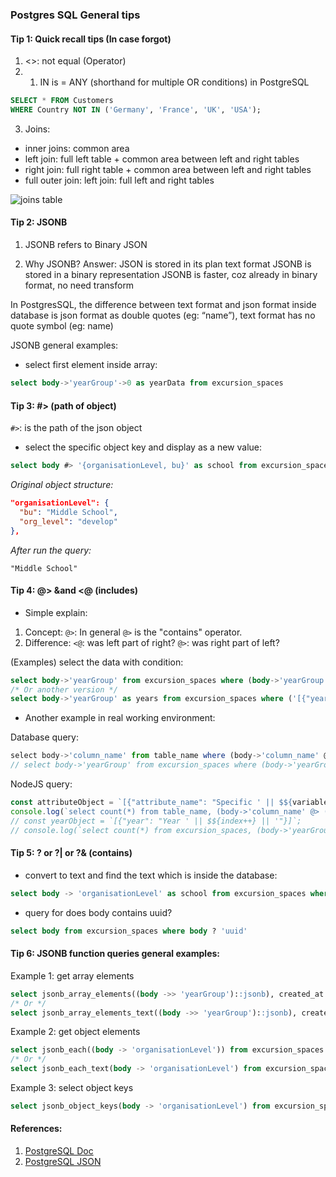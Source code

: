 ### Postgres SQL General tips

#### Tip 1: Quick recall tips (In case forgot)
1. <>: not equal (Operator)
2. 1. IN is = ANY (shorthand for multiple OR conditions) in PostgreSQL

```sql
SELECT * FROM Customers
WHERE Country NOT IN ('Germany', 'France', 'UK', 'USA');
```

3. Joins:
- inner joins: common area
- left join: full left table + common area between left and right tables
- right join: full right table + common area between left and right tables
- full outer join: left join: full left and right tables

![joins table](https://res.cloudinary.com/dameng/image/upload/v1607324509/tipify/joins.png)


#### Tip 2: JSONB
1. JSONB refers to Binary JSON 

2. Why JSONB? Answer:
JSON is stored in its plan text format
JSONB is stored in a binary representation
JSONB is faster, coz already in binary format, no need transform

In PostgresSQL, the difference between text format and json format inside database is json format as double quotes (eg: “name”), text format has no quote symbol (eg: name)

 
JSONB general examples:

- select first element inside array:
``` sql
select body->'yearGroup'->0 as yearData from excursion_spaces
```



#### Tip 3: #> (path of object)
`#>`: is the path of the json object

- select the specific object key and display as a new value:
``` sql
select body #> '{organisationLevel, bu}' as school from excursion_spaces
```
<i>Original object structure:</i>

```json
"organisationLevel": {
  "bu": "Middle School",
  "org_level": "develop"
},
```

<i>After run the query:</i>
```
"Middle School"
```



#### Tip 4: @> &and <@ (includes)

- Simple explain:

1. Concept: `@>`: In general `@>` is the "contains" operator.
2. Difference:
`<@`: was left part of right?
`@>`: was right part of left?

(Examples) select the data with condition:
```sql
select body->'yearGroup' from excursion_spaces where (body->'yearGroup' @> '[{"year": "Year 8"}]')
/* Or another version */
select body->'yearGroup' as years from excursion_spaces where ('[{"year": "Year 2"}]'::jsonb <@ (body->'yearGroup')::jsonb)
```

- Another example in real working environment:

Database query:
```js
select body->'column_name' from table_name where (body->'column_name' @> '[{"attribute_name": "Specific variable"}]')
// select body->'yearGroup' from excursion_spaces where (body->'yearGroup' @> '[{"year": "Year 8"}]')
```

NodeJS query:
```js
const attributeObject = `[{"attribute_name": "Specific ' || $${variable++} || '"}]`;
console.log(`select count(*) from table_name, (body->'column_name' @> ('${attributeObject}')::jsonb)`);
// const yearObject = `[{"year": "Year ' || $${index++} || '"}]`;
// console.log(`select count(*) from excursion_spaces, (body->'yearGroup' @> ('${yearObject}')::jsonb)`);
```



#### Tip 5: ? or ?| or ?& (contains)

- convert to text and find the text which is inside the database:
```sql
select body -> 'organisationLevel' as school from excursion_spaces where body -> 'organisationLevel'->> 'bu' <> 'Middle School'
```

- query for does body contains uuid?
```sql
select body from excursion_spaces where body ? 'uuid'
```



#### Tip 6: JSONB function queries general examples:

Example 1: get array elements
```sql
select jsonb_array_elements((body ->> 'yearGroup')::jsonb), created_at  from excursion_spaces
/* Or */
select jsonb_array_elements_text((body ->> 'yearGroup')::jsonb), created_at  from excursion_spaces
```

Example 2: get object elements
```sql
select jsonb_each((body -> 'organisationLevel')) from excursion_spaces
/* Or */
select jsonb_each_text(body -> 'organisationLevel') from excursion_spaces
```

Example 3: select object keys
```sql
select jsonb_object_keys(body -> 'organisationLevel') from excursion_spaces
```



#### References:
1. <a href="https://www.postgresql.org/docs/9.4/functions-json.html#FUNCTIONS-JSONB-OP-TABLE" target="_blank">PostgreSQL Doc</a>
2. <a href="https://devhints.io/postgresql-json" target="_blank">PostgreSQL JSON</a>
